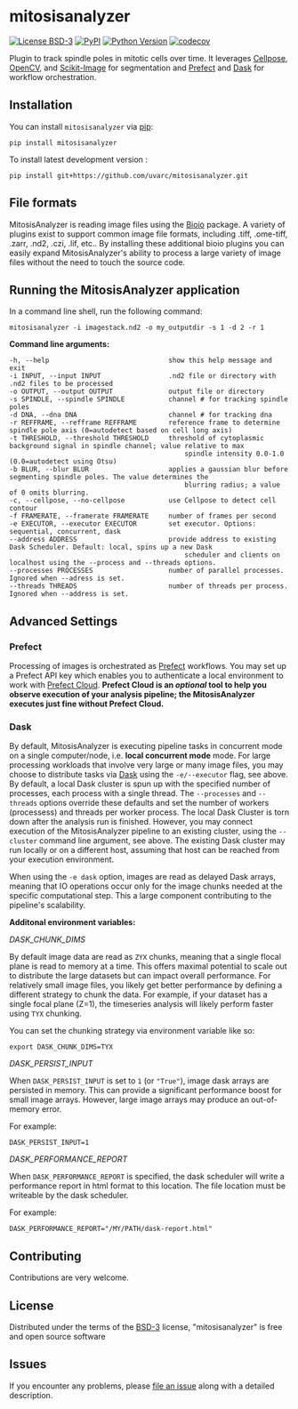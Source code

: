 # mitosisanalyzer

[![License BSD-3](https://img.shields.io/github/license/uvarc/mitosisanalyzer?label=license&style=flat)](https://github.com/uvarc/mitosisanalyzer/blob/main/LICENSE)
[![PyPI](https://img.shields.io/pypi/v/mitosisanalyzer.svg?color=green)](https://pypi.org/project/mitosisanalyzer)
[![Python Version](https://img.shields.io/pypi/pyversions/mitosisanalyzer.svg?color=green)](https://python.org)
[![codecov](https://codecov.io/gh/uvarc/mitosisanalyzer/branch/main/graph/badge.svg)](https://codecov.io/gh/uvarc/mitosisanalyzer)

Plugin to track spindle poles in mitotic cells over time. It leverages [Cellpose](https://www.cellpose.org/), [OpenCV](https://github.com/opencv/opencv-python), and [Scikit-Image](https://scikit-image.org/) for segmentation and [Prefect](https://www.prefect.io/) and [Dask](https://www.dask.org/) for workflow orchestration.

## Installation 

You can install `mitosisanalyzer` via [pip]:

    pip install mitosisanalyzer


To install latest development version :

    pip install git+https://github.com/uvarc/mitosisanalyzer.git

## File formats

MitosisAnalyzer is reading image files using the [Bioio](https://github.com/bioio-devs/bioio) package. A variety of plugins exist to support common image file formats, including .tiff, .ome-tiff, .zarr, .nd2, .czi, .lif, etc.. By installing these additional bioio plugins you can easily expand MitosisAnalyzer's ability to process a large variety of image files without the need to touch the source code.  

## Running the MitosisAnalyzer application

In a command line shell, run the following command:
```
mitosisanalyzer -i imagestack.nd2 -o my_outputdir -s 1 -d 2 -r 1
```

**Command line arguments:**

```
-h, --help                              show this help message and exit
-i INPUT, --input INPUT                 .nd2 file or directory with .nd2 files to be processed
-o OUTPUT, --output OUTPUT              output file or directory
-s SPINDLE, --spindle SPINDLE           channel # for tracking spindle poles
-d DNA, --dna DNA                       channel # for tracking dna
-r REFFRAME, --refframe REFFRAME        reference frame to determine spindle pole axis (0=autodetect based on cell long axis)
-t THRESHOLD, --threshold THRESHOLD     threshold of cytoplasmic background signal in spindle channel; value relative to max 
                                            spindle intensity 0.0-1.0 (0.0=autodetect using Otsu)
-b BLUR, --blur BLUR                    applies a gaussian blur before segmenting spindle poles. The value determines the 
                                            blurring radius; a value of 0 omits blurring.
-c, --cellpose, --no-cellpose           use Cellpose to detect cell contour
-f FRAMERATE, --framerate FRAMERATE     number of frames per second
-e EXECUTOR, --executor EXECUTOR        set executor. Options: sequential, concurrent, dask
--address ADDRESS                       provide address to existing Dask Scheduler. Default: local, spins up a new Dask 
                                            scheduler and clients on localhost using the --process and --threads options.
--processes PROCESSES                   number of parallel processes. Ignored when --adress is set.
--threads THREADS                       number of threads per process. Ignored when --address is set.
```                  

## Advanced Settings

### Prefect

Processing of images is orchestrated as [Prefect](https://www.prefect.io/) workflows. You may set up a Prefect API key which enables you to authenticate a local environment to work with [Prefect Cloud](https://docs.prefect.io/v3/manage/cloud/index). **Prefect Cloud is an *optional* tool to help you observe execution of your analysis pipeline; the MitosisAnalyzer executes just fine without Prefect Cloud.**

### Dask

By default, MitosisAnalyzer is executing pipeline tasks in concurrent mode on a single computer/node, i.e. **local concurrent mode** mode. For large processing workloads that involve very large or many image files, you may choose to distribute tasks via [Dask](https://www.dask.org/) using the `-e/--executor` flag, see above. By default, a local Dask cluster is spun up with the specified number of processes, each process with a single thread. The `--processes` and `--threads` options override these defaults and set the number of workers (processess) and threads per worker process. The local Dask Cluster is torn down after the analysis run is finished. However, you may connect execution of the MitosisAnalyzer pipeline to an existing cluster, using the `--cluster` command line argument, see above. The existing Dask cluster may run locally or on a different host, assuming that host can be reached from your execution environment.

When using the `-e dask` option, images are read as delayed Dask arrays, meaning that IO operations occur only for the image chunks needed at the specific computational step. This a large component contributing to the pipeline's scalability. 

**Additonal environment variables:**

*DASK_CHUNK_DIMS*

By default image data are read as `ZYX` chunks, meaning that a single flocal plane is read to memory at a time. This offers maximal potential to scale out to distribute the large datasets but can impact overall performance. For relatively small image files, you likely get better performance by defining a different strategy to chunk the data. For example, if your dataset has a single focal plane (Z=1), the timeseries analysis will likely perform faster using `TYX` chunking.

You can set the chunking strategy via environment variable like so:
```
export DASK_CHUNK_DIMS=TYX
```

*DASK_PERSIST_INPUT*

When `DASK_PERSIST_INPUT` is set to `1` (or `"True"`), image dask arrays are persisted in memory. This can provide a significant performance boost for small image arrays. However, large image arrays may produce an out-of-memory error. 

For example:
```
DASK_PERSIST_INPUT=1
```

*DASK_PERFORMANCE_REPORT*

When `DASK_PERFORMANCE_REPORT` is specified, the dask scheduler will write a performance report in html format to this location. The file location must be writeable by the dask scheduler.

For example:
```
DASK_PERFORMANCE_REPORT="/MY/PATH/dask-report.html"
```


## Contributing

Contributions are very welcome.

## License

Distributed under the terms of the [BSD-3] license, "mitosisanalyzer" is free and open source software

## Issues

If you encounter any problems, please [file an issue] along with a detailed description.

[BSD-3]: http://opensource.org/licenses/BSD-3-Clause

[file an issue]: https://github.com/uvarc/mitosisanalyzer/issues

[pip]: https://pypi.org/project/pip/
[PyPI]: https://pypi.org/

